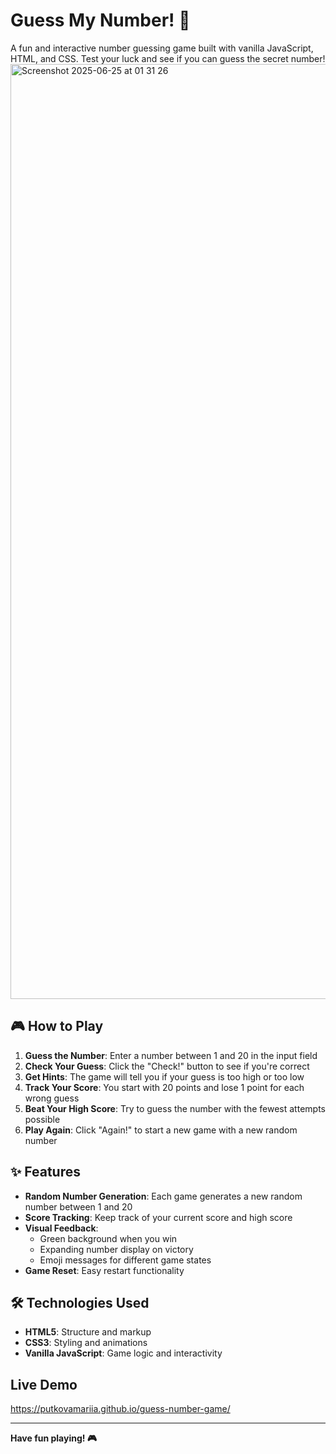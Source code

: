 # Guess My Number! 🎯

A fun and interactive number guessing game built with vanilla JavaScript, HTML, and CSS. Test your luck and see if you can guess the secret number!
<img width="1496" alt="Screenshot 2025-06-25 at 01 31 26" src="https://github.com/user-attachments/assets/d8a612e1-8df3-40b8-8932-45a322a4ce90" />

## 🎮 How to Play

1. **Guess the Number**: Enter a number between 1 and 20 in the input field
2. **Check Your Guess**: Click the "Check!" button to see if you're correct
3. **Get Hints**: The game will tell you if your guess is too high or too low
4. **Track Your Score**: You start with 20 points and lose 1 point for each wrong guess
5. **Beat Your High Score**: Try to guess the number with the fewest attempts possible
6. **Play Again**: Click "Again!" to start a new game with a new random number

## ✨ Features

- **Random Number Generation**: Each game generates a new random number between 1 and 20
- **Score Tracking**: Keep track of your current score and high score
- **Visual Feedback**: 
  - Green background when you win
  - Expanding number display on victory
  - Emoji messages for different game states
- **Game Reset**: Easy restart functionality

## 🛠️ Technologies Used

- **HTML5**: Structure and markup
- **CSS3**: Styling and animations
- **Vanilla JavaScript**: Game logic and interactivity

## Live Demo
https://putkovamariia.github.io/guess-number-game/

---

**Have fun playing! 🎮** 
